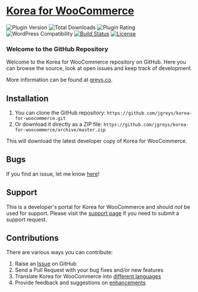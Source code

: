 # [Korea for WooCommerce](https://wordpress.org/plugins/korea-for-woocommerce/) #

![Plugin Version](https://img.shields.io/wordpress/plugin/v/korea-for-woocommerce.svg?maxAge=2592000) ![Total Downloads](https://img.shields.io/wordpress/plugin/dt/korea-for-woocommerce.svg?maxAge=2592000) ![Plugin Rating](https://img.shields.io/wordpress/plugin/r/korea-for-woocommerce.svg?maxAge=2592000) ![WordPress Compatibility](https://img.shields.io/wordpress/v/korea-for-woocommerce.svg?maxAge=2592000) [![Build Status](https://img.shields.io/travis/jgreys/korea-for-woocommerce/master.svg?maxAge=2592000)](https://travis-ci.org/jgreys/korea-for-woocommerce) [![License](https://img.shields.io/badge/license-GPL--3.0%2B-red.svg)](https://github.com/jgreys/korea-for-woocommerce/blob/master/license.txt)

### Welcome to the GitHub Repository

Welcome to the Korea for WooCommerce repository on GitHub. Here you can browse the source, look at open issues and keep track of development.

More information can be found at [greys.co](https://greys.co/).

## Installation ##

1. You can clone the GitHub repository: `https://github.com/jgreys/korea-for-woocommerce.git`
2. Or download it directly as a ZIP file: `https://github.com/jgreys/korea-for-woocommerce/archive/master.zip`

This will download the latest developer copy of Korea for WooCommerce.

## Bugs ##
If you find an issue, let me know [here](https://github.com/jgreys/korea-for-woocommerce/issues?state=open)!

## Support ##
This is a developer's portal for Korea for WooCommerce and should _not_ be used for support. Please visit the [support page](https://greys.co/support) if you need to submit a support request.

## Contributions ##
There are various ways you can contribute:

1. Raise an [Issue](https://github.com/jgreys/korea-for-woocommerce/issues) on GitHub
2. Send a Pull Request with your bug fixes and/or new features
3. Translate Korea for WooCommerce into [different languages](https://translate.wordpress.org/projects/wp-plugins/korea-for-woocommerce/)
4. Provide feedback and suggestions on [enhancements](https://github.com/jgreys/korea-for-woocommerce/issues?direction=desc&labels=Enhancement&page=1&sort=created&state=open)